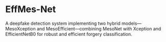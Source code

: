 # EffMes-Net
A deepfake detection system implementing two hybrid models—MesoXception and MesoEfficient—combining MesoNet with Xception and EfficientNetB0 for robust and efficient forgery classification.
